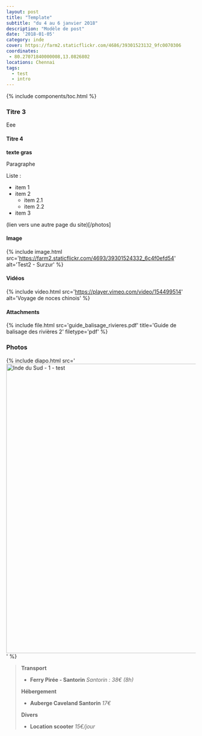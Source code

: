 ```yaml
---
layout: post
title: "Template"
subtitle: "du 4 au 6 janvier 2018"
description: "Modèle de post"
date: '2018-01-05'
category: inde
cover: https://farm2.staticflickr.com/4686/39301523132_9fc0070306
coordinates:
 - 80.27071840000008,13.0826802
locations: Chennai
tags:
  - test
  - intro
---
```


{% include components/toc.html %}

### Titre 3

Eee

#### Titre 4

**texte gras**

Paragraphe

Liste :

- item 1
- item 2
  - item 2.1
  - item 2.2
- item 3

(lien vers une autre page du site)[/photos]

#### Image

{% include image.html
  src='https://farm2.staticflickr.com/4693/39301524332_6c4f0efd54'
  alt='Test2 - Surzur'
%}

#### Vidéos

{% include video.html
  src='https://player.vimeo.com/video/154499514'
  alt='Voyage de noces chinois'
%}

#### Attachments

{% include file.html
  src='guide_balisage_rivieres.pdf'
  title='Guide de balisage des rivières 2'
  filetype='pdf'
%}

### Photos

{% include diapo.html
  src='<a data-flickr-embed="true"  href="https://www.flickr.com/photos/planitude/albums/72157688772162662" title="Inde du Sud - 1 - test"><img src="https://farm5.staticflickr.com/4693/39301524332_6c4f0efd54_b.jpg" width="1024" height="768" alt="Inde du Sud - 1 - test"></a><script async src="//embedr.flickr.com/assets/client-code.js" charset="utf-8"></script>'
%}



>**Transport**
>
>- **Ferry Pirée - Santorin** *Santorin : 38€ (8h)*
>
>**Hébergement**
>
>- **Auberge Caveland Santorin** *17€*
>
>**Divers**
>
>- **Location scooter** *15€/jour*
